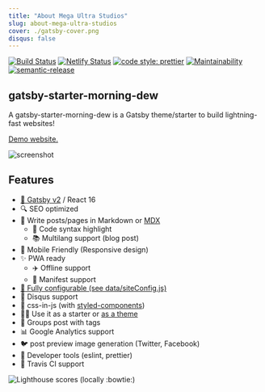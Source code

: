 ```yaml
---
title: "About Mega Ultra Studios"
slug: about-mega-ultra-studios
cover: ./gatsby-cover.png
disqus: false
---
```


[![Build Status](https://travis-ci.org/maxpou/gatsby-starter-morning-dew.svg?branch=master)](https://travis-ci.org/maxpou/gatsby-starter-morning-dew) [![Netlify Status](https://api.netlify.com/api/v1/badges/d68027bd-19b5-44fd-a2a3-d1f05fc8201e/deploy-status)](https://app.netlify.com/sites/gatsby-starter-morning-dew/deploys) [![code style: prettier](https://img.shields.io/badge/code_style-prettier-ff69b4.svg?style=flat-square)](https://github.com/prettier/prettier) [![Maintainability](https://api.codeclimate.com/v1/badges/e09f1ac1a5cdb2987a6f/maintainability)](https://codeclimate.com/github/maxpou/gatsby-starter-morning-dew/maintainability) [![semantic-release](https://img.shields.io/badge/%20%20%F0%9F%93%A6%F0%9F%9A%80-semantic--release-e10079.svg)](https://github.com/semantic-release/semantic-release)


## gatsby-starter-morning-dew

A gatsby-starter-morning-dew is a Gatsby theme/starter to build lightning-fast websites!

[Demo website.](https://maxpou.github.io/gatsby-starter-morning-dew/)

![screenshot](https://i.imgur.com/Tv4SFqT.png)


## Features

- [💜 Gatsby v2](https://www.gatsbyjs.org/) / React 16
- 🔍 SEO optimized
- 💌 Write posts/pages in Markdown or [MDX](https://mdxjs.com/)
  - 🎨 Code syntax highlight
  - 📚 Multilang support (blog post)
- 📱 Mobile Friendly (Responsive design)
- ✨ PWA ready
  - ✈️ Offline support
  - 📃 Manifest support 
- [🔧 Fully configurable (see data/siteConfig.js)](./data/siteConfig.js)
- 💬 Disqus support
- 💅 css-in-js (with [styled-components](https://www.styled-components.com))
- 🧙‍♀️ Use it as a starter or [as a theme](https://www.gatsbyjs.org/blog/2018-11-11-introducing-gatsby-themes/)
- 🔖 Groups post with tags
- 📊 Google Analytics support
- 🐦 post preview image generation (Twitter, Facebook)
- 💎 Developer tools (eslint, prettier)
- 👷 Travis CI support


![Lighthouse scores (locally :bowtie:)](https://lighthouse.now.sh/?perf=100&pwa=100&a11y=100&bp=100&seo=100)
